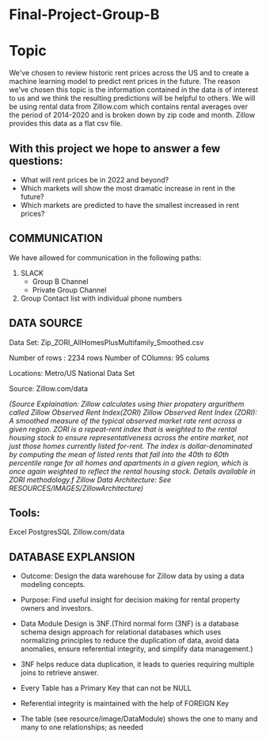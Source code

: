 # Final-Project-Group-B

# Topic

We've chosen to review historic rent prices across the US and to create a machine learning model to predict rent prices in the future. The reason we've chosen this topic is the information contained in the data is of interest to us and we think the resulting predictions will be helpful to others. We will be using rental data from Zillow.com which contains rental averages over the period of 2014-2020 and is broken down by zip code and month. Zillow provides this data as a flat csv file. 

## With this project we hope to answer a few questions:

* What will rent prices be in 2022 and beyond?
* Which markets will show the most dramatic increase in rent in the future?
* Which markets are predicted to have the smallest increased in rent prices? 

## COMMUNICATION 

We have allowed for communication in the following paths:   
1. SLACK 
    * Group B Channel
    * Private Group Channel
2. Group Contact list with individual phone numbers
  
## DATA SOURCE

Data Set: Zip_ZORI_AllHomesPlusMultifamily_Smoothed.csv 

Number of rows : 2234 rows
Number of COlumns: 95 colums 

Locations: Metro/US National Data Set

Source: Zillow.com/data 

*(Source Explaination: Zillow calculates using thier propatery argurithem called Zillow Observed Rent Index(ZORI) Zillow Observed Rent Index (ZORI): A smoothed measure of the typical observed market rate rent across a given region. ZORI is a repeat-rent index that is weighted to the rental housing stock to ensure representativeness across the entire market, not just those homes currently listed for-rent. The index is dollar-denominated by computing the mean of listed rents that fall into the 40th to 60th percentile range for all homes and apartments in a given region, which is once again weighted to reflect the rental housing stock. Details available in ZORI methodology.f
Zillow Data Architecture: See RESOURCES/IMAGES/ZillowArchitecture)*

## Tools: 

Excel 
PostgresSQL
Zillow.com/data

## DATABASE EXPLANSION

* Outcome: Design the data warehouse for Zillow data by using a data modeling concepts. 
* Purpose: Find useful insight for decision making for rental property owners and investors. 

* Data Module Design is 3NF.(Third normal form (3NF) is a database schema design approach for relational databases which uses normalizing principles to reduce the duplication of    data, avoid data anomalies, ensure referential integrity, and simplify data management.)
* 3NF helps reduce data duplication, it leads to queries requiring multiple joins to retrieve answer.
* Every Table has a Primary Key that can not be NULL
* Referential integrity is maintained with the help of FOREIGN Key
* The table (see resource/image/DataModule) shows the one to many and many to one relationships; as needed

